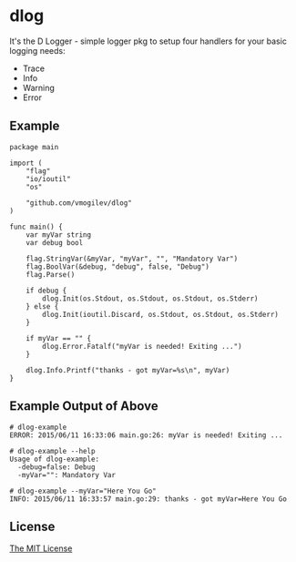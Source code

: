 # dlog

It's the D Logger - simple logger pkg to setup four handlers for your basic logging needs:

* Trace
* Info
* Warning
* Error

## Example

    package main

    import (
        "flag"
        "io/ioutil"
        "os"

        "github.com/vmogilev/dlog"
    )

    func main() {
        var myVar string
        var debug bool

        flag.StringVar(&myVar, "myVar", "", "Mandatory Var")
        flag.BoolVar(&debug, "debug", false, "Debug")
        flag.Parse()

        if debug {
            dlog.Init(os.Stdout, os.Stdout, os.Stdout, os.Stderr)
        } else {
            dlog.Init(ioutil.Discard, os.Stdout, os.Stdout, os.Stderr)
        }

        if myVar == "" {
            dlog.Error.Fatalf("myVar is needed! Exiting ...")
        }

        dlog.Info.Printf("thanks - got myVar=%s\n", myVar)
    }

## Example Output of Above

    # dlog-example
    ERROR: 2015/06/11 16:33:06 main.go:26: myVar is needed! Exiting ...

    # dlog-example --help
    Usage of dlog-example:
      -debug=false: Debug
      -myVar="": Mandatory Var

    # dlog-example --myVar="Here You Go"
    INFO: 2015/06/11 16:33:57 main.go:29: thanks - got myVar=Here You Go

## License

[The MIT License](http://opensource.org/licenses/MIT)


